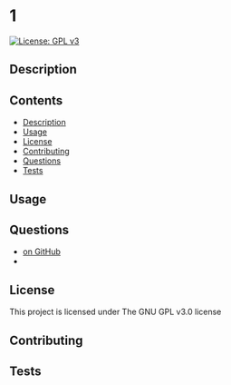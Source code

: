 # 1

[![License: GPL v3](https://img.shields.io/badge/License-GPLv3-blue.svg)](https://www.gnu.org/licenses/gpl-3.0)

## Description


## Contents
- [Description](#description)
- [Usage](#usage)
- [License](#license)
- [Contributing](#contributing)
- [Questions](#questions)
- [Tests](#tests)

## Usage


## Questions

- [ on GitHub](https://github.com/)
- [](mailto:)
## License

This project is licensed under The GNU GPL v3.0 license
## Contributing


## Tests

